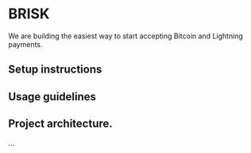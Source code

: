 # BRISK

We are building the easiest way to start accepting Bitcoin and Lightning payments.

## Setup instructions

## Usage guidelines

## Project architecture.

...